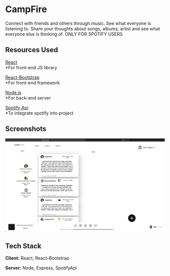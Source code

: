 # CampFire

Connect with friends and others through music. See what everyone is listening to. 
Share your thoughts about songs, albums, artist and see what everyone else is thinking of. ONLY FOR SPOTIFY USERS


## Resources Used

[React](https://react.dev) \
*For front-end JS library

[React-Bootstrap](https://react-bootstrap.netlify.app) \
*For front-end framework

[Node.js](https://nodejs.org/en) \
*For back-end server

[Spotify Api](https://developer.spotify.com) \
*To integrate spotify into project


## Screenshots

![App Screenshot](client/Camfire.png)


## Tech Stack

**Client:** React, React-Bootstrap

**Server:** Node, Express, SpotifyApi











